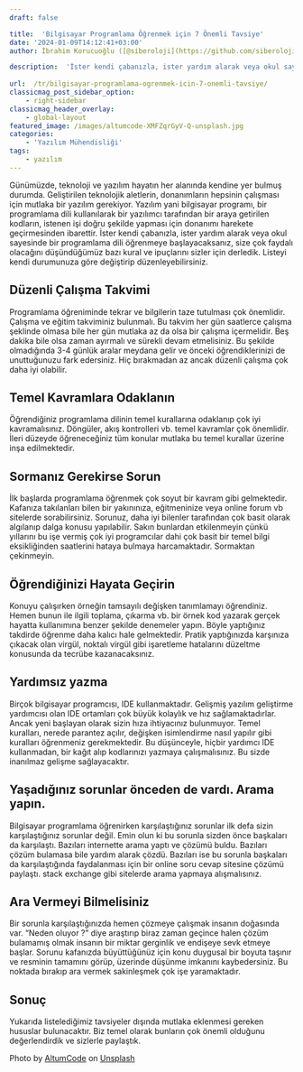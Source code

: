 ```yaml
---
draft: false

title:  'Bilgisayar Programlama Öğrenmek için 7 Önemli Tavsiye'
date: '2024-01-09T14:12:41+03:00'
author: İbrahim Korucuoğlu ([@siberoloji](https://github.com/siberoloji))

description:  'İster kendi çabanızla, ister yardım alarak veya okul sayesinde bir programlama dili öğrenmeye başlayacaksanız, size çok faydalı olacağını düşündüğümüz bazı kural ve ipuçlarını sizler için derledik. ' 
 
url:  /tr/bilgisayar-programlama-ogrenmek-icin-7-onemli-tavsiye/
classicmag_post_sidebar_option:
    - right-sidebar
classicmag_header_overlay:
    - global-layout
featured_image: /images/altumcode-XMFZqrGyV-Q-unsplash.jpg
categories:
    - 'Yazılım Mühendisliği'
tags:
    - yazılım
---
```



Günümüzde, teknoloji ve yazılım hayatın her alanında kendine yer bulmuş durumda. Geliştirilen teknolojik aletlerin, donanımların hepsinin çalışması için mutlaka bir yazılım gerekiyor. Yazılım yani bilgisayar programı, bir programlama dili kullanılarak bir yazılımcı tarafından bir araya getirilen kodların, istenen işi doğru şekilde yapması için donanımı harekete geçirmesinden ibarettir. İster kendi çabanızla, ister yardım alarak veya okul sayesinde bir programlama dili öğrenmeye başlayacaksanız, size çok faydalı olacağını düşündüğümüz bazı kural ve ipuçlarını sizler için derledik. Listeyi kendi durumunuza göre değiştirip düzenleyebilirsiniz.



## Düzenli Çalışma Takvimi



Programlama öğreniminde tekrar ve bilgilerin taze tutulması çok önemlidir. Çalışma ve eğitim takviminiz bulunmalı. Bu takvim her gün saatlerce çalışma şeklinde olmasa bile her gün mutlaka az da olsa bir çalışma içermelidir. Beş dakika bile olsa zaman ayırmalı ve sürekli devam etmelisiniz. Bu şekilde olmadığında 3-4 günlük aralar meydana gelir ve önceki öğrendiklerinizi de unuttuğunuzu fark edersiniz. Hiç bırakmadan az ancak düzenli çalışma çok daha iyi olabilir.



## Temel Kavramlara Odaklanın



Öğrendiğiniz programlama dilinin temel kurallarına odaklanıp çok iyi kavramalısınız. Döngüler, akış kontrolleri vb. temel kavramlar çok önemlidir. İleri düzeyde öğreneceğiniz tüm konular mutlaka bu temel kurallar üzerine inşa edilmektedir.



## Sormanız Gerekirse Sorun



İlk başlarda programlama öğrenmek çok soyut bir kavram gibi gelmektedir. Kafanıza takılanları bilen bir yakınınıza, eğitmeninize veya online forum vb sitelerde sorabilirsiniz. Sorunuz, daha iyi bilenler tarafından çok basit olarak algılanıp dalga konusu yapılabilir. Sakın bunlardan etkilenmeyin çünkü yıllarını bu işe vermiş çok iyi programcılar dahi çok basit bir temel bilgi eksikliğinden saatlerini hataya bulmaya harcamaktadır. Sormaktan çekinmeyin.



## Öğrendiğinizi Hayata Geçirin



Konuyu çalışırken örneğin tamsayılı değişken tanımlamayı öğrendiniz. Hemen bunun ile ilgili toplama, çıkarma vb. bir örnek kod yazarak gerçek hayatta kullanımına benzer şekilde denemeler yapın. Böyle yaptığınız takdirde öğrenme daha kalıcı hale gelmektedir. Pratik yaptığınızda karşınıza çıkacak olan virgül, noktalı virgül gibi işaretleme hatalarını düzeltme konusunda da tecrübe kazanacaksınız.



## Yardımsız yazma



Birçok bilgisayar programcısı, IDE kullanmaktadır. Gelişmiş yazılım geliştirme yardımcısı olan IDE ortamları çok büyük kolaylık ve hız sağlamaktadırlar. Ancak yeni başlayan olarak sizin hıza ihtiyacınız bulunmuyor. Temel kuralları, nerede parantez açılır, değişken isimlendirme nasıl yapılır gibi kuralları öğrenmeniz gerekmektedir. Bu düşünceyle, hiçbir yardımcı IDE kullanmadan, bir kağıt alıp kodlarınızı yazmaya çalışmalısınız. Bu sizde inanılmaz gelişme sağlayacaktır.



## Yaşadığınız sorunlar önceden de vardı. Arama yapın.



Bilgisayar programlama öğrenirken karşılaştığınız sorunlar ilk defa sizin karşılaştığınız sorunlar değil. Emin olun ki bu sorunla sizden önce başkaları da karşılaştı. Bazıları internette arama yaptı ve çözümü buldu. Bazıları çözüm bulamasa bile yardım alarak çözdü. Bazıları ise bu sorunla başkaları da karşılaştığında faydalanması için bir online soru cevap sitesine çözümü paylaştı. stack exchange gibi sitelerde arama yapmaya alışmalısınız.



## Ara Vermeyi Bilmelisiniz



Bir sorunla karşılaştığınızda hemen çözmeye çalışmak insanın doğasında var. “Neden oluyor ?” diye araştırıp biraz zaman geçince halen çözüm bulamamış olmak insanın bir miktar gerginlik ve endişeye sevk etmeye başlar. Sorunu kafanızda büyüttüğünüz için konu duygusal bir boyuta taşınır ve resminin tamamını görüp, üzerinde düşünme imkanını kaybedersiniz. Bu noktada bırakıp ara vermek sakinleşmek çok işe yaramaktadır.



## Sonuç



Yukarıda listelediğimiz tavsiyeler dışında mutlaka eklenmesi gereken hususlar bulunacaktır. Biz temel olarak bunların çok önemli olduğunu değerlendirdik ve sizlerle paylaştık.


<!-- wp:html -->
Photo by <a href="https://unsplash.com/@altumcode?utm_content=creditCopyText&amp;utm_medium=referral&amp;utm_source=unsplash">AltumCode</a> on <a href="https://unsplash.com/photos/silver-macbook-turned-on-XMFZqrGyV-Q?utm_content=creditCopyText&amp;utm_medium=referral&amp;utm_source=unsplash">Unsplash</a>
<!-- /wp:html -->